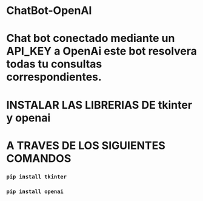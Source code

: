 # ChatBot-OpenAI
# Chat bot conectado mediante un API_KEY a OpenAi este bot resolvera todas tu consultas correspondientes.
# INSTALAR LAS LIBRERIAS DE tkinter y openai
# A TRAVES DE LOS SIGUIENTES COMANDOS
### `pip install tkinter`
### `pip install openai`

